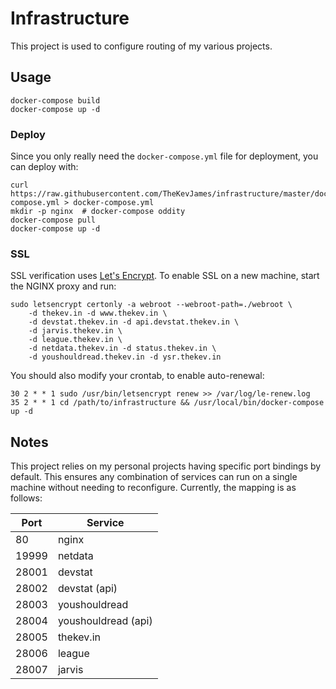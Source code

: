 # Infrastructure

This project is used to configure routing of my various projects.

## Usage

    docker-compose build
    docker-compose up -d

### Deploy

Since you only really need the `docker-compose.yml` file for deployment, you
can deploy with:

    curl https://raw.githubusercontent.com/TheKevJames/infrastructure/master/docker-compose.yml > docker-compose.yml
    mkdir -p nginx  # docker-compose oddity
    docker-compose pull
    docker-compose up -d

### SSL

SSL verification uses [Let's Encrypt](https://letsencrypt.org/). To enable SSL
on a new machine, start the NGINX proxy and run:

    sudo letsencrypt certonly -a webroot --webroot-path=./webroot \
        -d thekev.in -d www.thekev.in \
        -d devstat.thekev.in -d api.devstat.thekev.in \
        -d jarvis.thekev.in \
        -d league.thekev.in \
        -d netdata.thekev.in -d status.thekev.in \
        -d youshouldread.thekev.in -d ysr.thekev.in

You should also modify your crontab, to enable auto-renewal:

```crontab
30 2 * * 1 sudo /usr/bin/letsencrypt renew >> /var/log/le-renew.log
35 2 * * 1 cd /path/to/infrastructure && /usr/local/bin/docker-compose up -d
```

## Notes

This project relies on my personal projects having specific port bindings by
default. This ensures any combination of services can run on a single machine
without needing to reconfigure. Currently, the mapping is as follows:

| Port  | Service             |
| ----- | ------------------- |
| 80    | nginx               |
| 19999 | netdata             |
| 28001 | devstat             |
| 28002 | devstat (api)       |
| 28003 | youshouldread       |
| 28004 | youshouldread (api) |
| 28005 | thekev.in           |
| 28006 | league              |
| 28007 | jarvis              |
